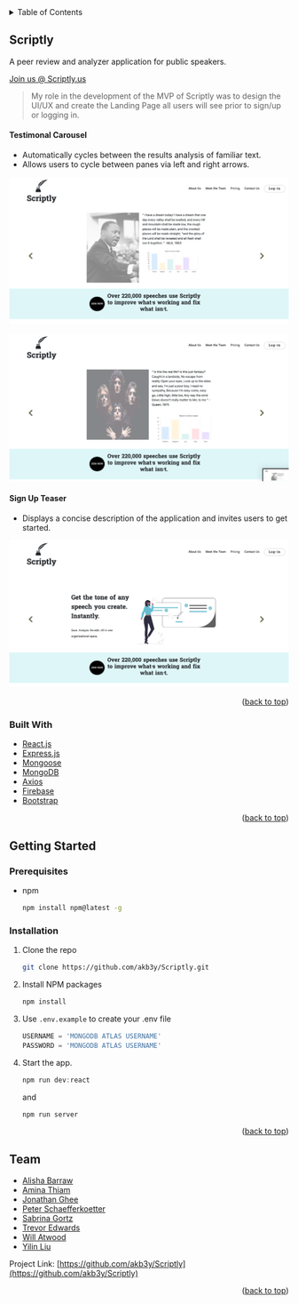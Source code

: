 <!-- TABLE OF CONTENTS -->
<details>
  <summary>Table of Contents</summary>
  <ol>
    <li>
      <a href="#Scriptly">About The Project</a>
      <ul>
        <li><a href="#built-with">Built With</a></li>
      </ul>
    </li>
    <li>
      <a href="#getting-started">Getting Started</a>
      <ul>
        <li><a href="#prerequisites">Prerequisites</a></li>
        <li><a href="#installation">Installation</a></li>
      </ul>
    </li>
    <li><a href="#usage">Usage</a></li>
    <li><a href="#team">Team</a></li>
  </ol>
</details>



<!-- ABOUT THE PROJECT -->
## Scriptly

A peer review and analyzer application for public speakers.


[Join us @ Scriptly.us](http://www.scriptly.us/)

> My role in the development of the MVP of Scriptly was to design the UI/UX and create the Landing Page all users will see prior to sign/up or logging in.

#### Testimonal Carousel

- Automatically cycles between the results analysis of familiar text.
- Allows users to cycle between panes via left and right arrows.

![MLK Testimonial](/MLK.png "MLK Testimonial Screenshot")

![Queen Testimonial](/Queen.png "Queen Testimonial Screenshot")



#### Sign Up Teaser

- Displays a concise description of the application and invites users to get started.

![Sign Up Teaser](/LandingPage.png "Sign Up Teaser Screenshot")

<p align="right">(<a href="#top">back to top</a>)</p>



### Built With

* [React.js](https://reactjs.org/)
* [Express.js](https://expressjs.com/)
* [Mongoose](https://mongoosejs.com/docs/)
* [MongoDB](https://www.mongodb.com/docs/)
* [Axios](https://axios-http.com/)
* [Firebase](https://firebase.google.com/docs)
* [Bootstrap](https://getbootstrap.com/docs/4.6/getting-started/introduction/)

<p align="right">(<a href="#top">back to top</a>)</p>



<!-- GETTING STARTED -->
## Getting Started

### Prerequisites

* npm
  ```sh
  npm install npm@latest -g
  ```

### Installation

1. Clone the repo
   ```sh
   git clone https://github.com/akb3y/Scriptly.git
   ```
3. Install NPM packages
   ```sh
   npm install
   ```
4. Use `.env.example` to create your .env file
   ```js
   USERNAME = 'MONGODB ATLAS USERNAME'
   PASSWORD = 'MONGODB ATLAS USERNAME'
   ```
5. Start the app.
   ```js
   npm run dev:react
   ```
   and

    ```js
   npm run server
   ```

<p align="right">(<a href="#top">back to top</a>)</p>


<!-- CONTACT -->
## Team

* [Alisha Barraw](https://www.github.com/akb3y)
* [Amina Thiam](https://www.github.com/amina197)
* [Jonathan Ghee](https://www.github.com/JonathanGhee)
* [Peter Schaefferkoetter](https://www.github.com/pschaefferkoetter)
* [Sabrina Gortz](https://www.github.com/sgortz)
* [Trevor Edwards](https://www.github.com/Skoomatron)
* [Will Atwood](https://www.github.com/Acid-Override)
* [Yilin Liu](https://github.com/yiiiiilin)

Project Link: [https://github.com/akb3y/Scriptly](https://github.com/akb3y/Scriptly)

<p align="right">(<a href="#top">back to top</a>)</p>
